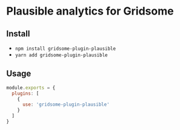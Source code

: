 # Plausible analytics for Gridsome

## Install

- `npm install gridsome-plugin-plausible`
- `yarn add gridsome-plugin-plausible`

## Usage

```js
module.exports = {
  plugins: [
    {
      use: 'gridsome-plugin-plausible'
    }
  ]
}
```
